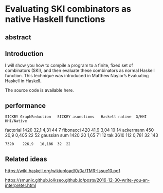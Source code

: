 # Evaluating SKI combinators as native Haskell functions

## abstract

## Introduction

 I will show you how to compile a program to a finite, fixed set of combinators (SKI), and then evaluate these combinators as normal Haskell function. This technique was introduced in Matthew Naylor’s Evaluating Haskell in Haskell.

The source code is available here.


## performance

	SICKBY GraphReduction	SICKBY asunctions	Haskell native 	G/HHI	HHI/Native
factorial	1420	32,1	4,31	44	7
fibonacci	420	41,9	3,04	10	14
ackermann	450	20,9	0,405	22	52
gaussian sum	1420	20	1,65	71	12
tak	3610	112	0,781	32	143
					
	7320	226,9	10,186	32	22


## Related ideas

https://wiki.haskell.org/wikiupload/0/0a/TMR-Issue10.pdf

https://smunix.github.io/kseo.github.io/posts/2016-12-30-write-you-an-interpreter.html

